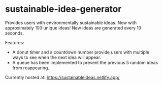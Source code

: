 # sustainable-idea-generator

Provides users with environmentally sustainable ideas. Now with approximately 100 unique ideas! New ideas are generated every 10 seconds. 

Features:
- A donut timer and a countdown number provide users with multiple ways to see when the next idea will appear.
- A queue has been implemented to prevent the previous 5 random ideas from reappearing.

Currently hosted at: https://sustainableideas.netlify.app/
